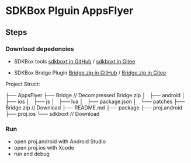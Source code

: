 # SDKBox Plguin AppsFlyer

## Steps

### Download depedencies

* SDKBox tools [sdkboxt in GitHub](https://raw.githubusercontent.com/sdkbox/storage/master/sdkboxtools/sdkboxt) / [sdkboxt in Gitee](https://gitee.com/SDKBox/storage/raw/master/sdkboxtools/sdkboxt)

* SDKBox Bridge Plugin [Bridge.zip in GitHub](https://raw.githubusercontent.com/sdkbox/storage/master/plugins/Bridge.zip) / [Bridge.zip in Gitee](https://gitee.com/SDKBox/storage/raw/master/plugins/Bridge.zip)

Project Struct:

├── AppsFlyer
├── Bridge              // Decompressed Bridge.zip
│   ├── android
│   ├── ios
│   ├── js
│   ├── lua
│   ├── package.json
│   └── patches
├── Bridge.zip          // Download
├── README.md
├── package
├── proj.android
├── proj.ios
└── sdkboxt             // Download

### Run

* open proj.android with Android Studio
* open proj.ios with Xcode
* run and debug
